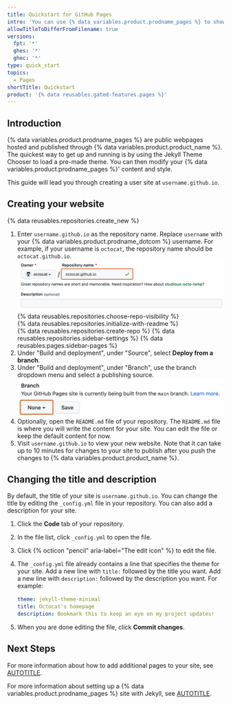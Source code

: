 ```yaml
---
title: Quickstart for GitHub Pages
intro: 'You can use {% data variables.product.prodname_pages %} to showcase some open source projects, host a blog, or even share your résumé. This guide will help get you started on creating your next website.'
allowTitleToDifferFromFilename: true
versions:
  fpt: '*'
  ghes: '*'
  ghec: '*'
type: quick_start
topics:
  - Pages
shortTitle: Quickstart
product: '{% data reusables.gated-features.pages %}'
---
```


## Introduction

{% data variables.product.prodname_pages %} are public webpages hosted and published through {% data variables.product.product_name %}. The quickest way to get up and running is by using the Jekyll Theme Chooser to load a pre-made theme. You can then modify your {% data variables.product.prodname_pages %}' content and style.

This guide will lead you through creating a user site at `username.github.io`.

## Creating your website

{% data reusables.repositories.create_new %}
1. Enter `username.github.io` as the repository name. Replace `username` with your {% data variables.product.prodname_dotcom %} username. For example, if your username is `octocat`, the repository name should be `octocat.github.io`.
   ![Screenshot of {% data variables.product.prodname_pages %} settings in a repository. The repository name field contains the text "octocat.github.io" and is outlined in dark orange.](/assets/images/help/pages/create-repository-name-pages.png)
{% data reusables.repositories.choose-repo-visibility %}  
{% data reusables.repositories.initialize-with-readme %}  
{% data reusables.repositories.create-repo %}
{% data reusables.repositories.sidebar-settings %}
{% data reusables.pages.sidebar-pages %}
1. Under "Build and deployment", under "Source", select **Deploy from a branch**.
1. Under "Build and deployment", under "Branch", use the branch dropdown menu and select a publishing source.
   ![Screenshot of Pages settings in a {% data variables.product.prodname_dotcom %} repository. A menu to select a branch for a publishing source, labeled "None," is outlined in dark orange.](/assets/images/help/pages/publishing-source-drop-down.png)
1. Optionally, open the `README.md` file of your repository. The `README.md` file is where you will write the content for your site. You can edit the file or keep the default content for now.
1. Visit `username.github.io` to view your new website. Note that it can take up to 10 minutes for changes to your site to publish after you push the changes to {% data variables.product.product_name %}.

## Changing the title and description

By default, the title of your site is `username.github.io`. You can change the title by editing the `_config.yml` file in your repository. You can also add a description for your site.

1. Click the **Code** tab of your repository.
1. In the file list, click `_config.yml` to open the file.
1. Click {% octicon "pencil" aria-label="The edit icon" %} to edit the file.
1. The `_config.yml` file already contains a line that specifies the theme for your site. Add a new line with `title:` followed by the title you want. Add a new line with `description:` followed by the description you want. For example:

   ```yaml
   theme: jekyll-theme-minimal
   title: Octocat's homepage
   description: Bookmark this to keep an eye on my project updates!
   ```

1. When you are done editing the file, click **Commit changes**.

## Next Steps

For more information about how to add additional pages to your site, see [AUTOTITLE](/pages/setting-up-a-github-pages-site-with-jekyll/adding-content-to-your-github-pages-site-using-jekyll#about-content-in-jekyll-sites).

For more information about setting up a {% data variables.product.prodname_pages %} site with Jekyll, see [AUTOTITLE](/pages/setting-up-a-github-pages-site-with-jekyll/about-github-pages-and-jekyll).
